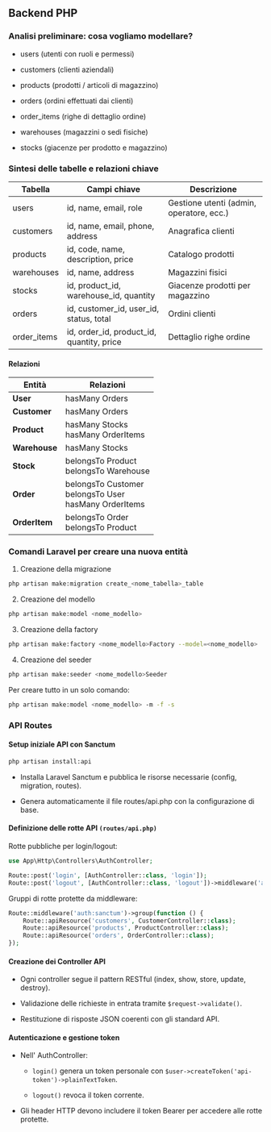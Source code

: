 ## Backend PHP

### Analisi preliminare: cosa vogliamo modellare?

-   users (utenti con ruoli e permessi)

-   customers (clienti aziendali)

-   products (prodotti / articoli di magazzino)

-   orders (ordini effettuati dai clienti)

-   order_items (righe di dettaglio ordine)

-   warehouses (magazzini o sedi fisiche)

-   stocks (giacenze per prodotto e magazzino)

### Sintesi delle tabelle e relazioni chiave

| Tabella     | Campi chiave                              | Descrizione                              |
| ----------- | ----------------------------------------- | ---------------------------------------- |
| users       | id, name, email, role                     | Gestione utenti (admin, operatore, ecc.) |
| customers   | id, name, email, phone, address           | Anagrafica clienti                       |
| products    | id, code, name, description, price        | Catalogo prodotti                        |
| warehouses  | id, name, address                         | Magazzini fisici                         |
| stocks      | id, product_id, warehouse_id, quantity    | Giacenze prodotti per magazzino          |
| orders      | id, customer_id, user_id, status, total   | Ordini clienti                           |
| order_items | id, order_id, product_id, quantity, price | Dettaglio righe ordine                   |

#### Relazioni

| Entità        | Relazioni                                                  |
| ------------- | ---------------------------------------------------------- |
| **User**      | hasMany Orders                                             |
| **Customer**  | hasMany Orders                                             |
| **Product**   | hasMany Stocks<br>hasMany OrderItems                       |
| **Warehouse** | hasMany Stocks                                             |
| **Stock**     | belongsTo Product<br>belongsTo Warehouse                   |
| **Order**     | belongsTo Customer<br>belongsTo User<br>hasMany OrderItems |
| **OrderItem** | belongsTo Order<br>belongsTo Product                       |

### Comandi Laravel per creare una nuova entità

1. Creazione della migrazione

```bash
php artisan make:migration create_<nome_tabella>_table
```

2. Creazione del modello

```bash
php artisan make:model <nome_modello>
```

3. Creazione della factory

```bash
php artisan make:factory <nome_modello>Factory --model=<nome_modello>
```

4. Creazione del seeder

```bash
php artisan make:seeder <nome_modello>Seeder
```

Per creare tutto in un solo comando:

```bash
php artisan make:model <nome_modello> -m -f -s
```

### API Routes

#### Setup iniziale API con Sanctum

```bash
php artisan install:api
```

-   Installa Laravel Sanctum e pubblica le risorse necessarie (config, migration, routes).

-   Genera automaticamente il file routes/api.php con la configurazione di base.

#### Definizione delle rotte API `(routes/api.php)`

Rotte pubbliche per login/logout:

```php
use App\Http\Controllers\AuthController;

Route::post('login', [AuthController::class, 'login']);
Route::post('logout', [AuthController::class, 'logout'])->middleware('auth:sanctum');
```

Gruppi di rotte protette da middleware:

```php
Route::middleware('auth:sanctum')->group(function () {
    Route::apiResource('customers', CustomerController::class);
    Route::apiResource('products', ProductController::class);
    Route::apiResource('orders', OrderController::class);
});
```

#### Creazione dei Controller API

-   Ogni controller segue il pattern RESTful (index, show, store, update, destroy).

-   Validazione delle richieste in entrata tramite `$request->validate()`.

-   Restituzione di risposte JSON coerenti con gli standard API.

#### Autenticazione e gestione token

-   Nell' AuthController:

    -   `login()` genera un token personale con `$user->createToken('api-token')->plainTextToken`.

    -   `logout()` revoca il token corrente.

-   Gli header HTTP devono includere il token Bearer per accedere alle rotte protette.
